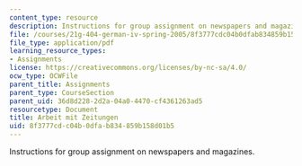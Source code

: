 ```yaml
---
content_type: resource
description: Instructions for group assignment on newspapers and magazines.
file: /courses/21g-404-german-iv-spring-2005/8f3777cdc04b0dfab834859b158d01b5_MIT21G_404S05_arbeitzeitun.pdf
file_type: application/pdf
learning_resource_types:
- Assignments
license: https://creativecommons.org/licenses/by-nc-sa/4.0/
ocw_type: OCWFile
parent_title: Assignments
parent_type: CourseSection
parent_uid: 36d8d228-2d2a-04a0-4470-cf4361263ad5
resourcetype: Document
title: Arbeit mit Zeitungen
uid: 8f3777cd-c04b-0dfa-b834-859b158d01b5
---
```

Instructions for group assignment on newspapers and magazines.